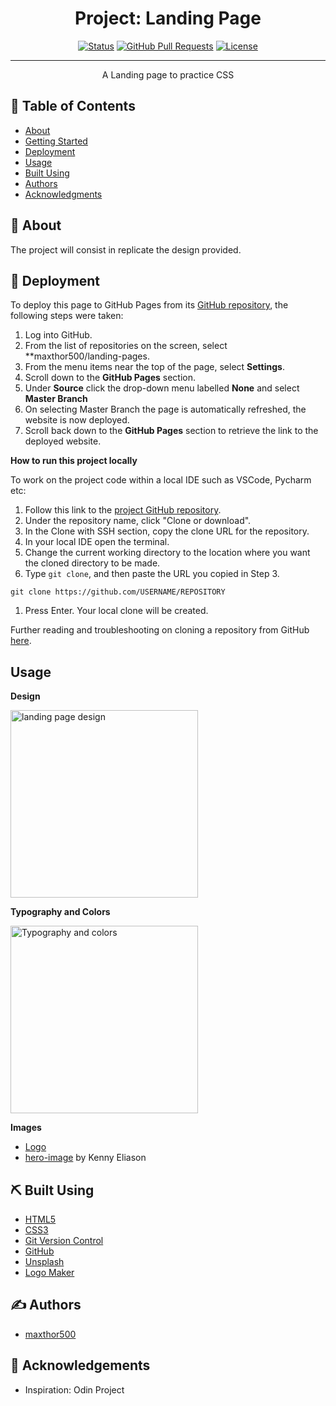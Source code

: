 <h1 align="center">Project: Landing Page</h1>

<div align="center">

[![Status](https://img.shields.io/badge/status-active-success.svg)]()
[![GitHub Pull Requests](https://img.shields.io/github/issues-pr/kylelobo/The-Documentation-Compendium.svg)](https://github.com/maxthor500/landing-page)
[![License](https://img.shields.io/badge/license-MIT-blue.svg)](/LICENSE)

</div>

---

<p align="center"> A Landing page to practice CSS
    <br> 
</p>

## 📝 Table of Contents

- [About](#about)
- [Getting Started](#getting_started)
- [Deployment](#deployment)
- [Usage](#usage)
- [Built Using](#built_using)
- [Authors](#authors)
- [Acknowledgments](#acknowledgement)

## 🧐 About <a name = "about"></a>

The project will consist in replicate the design provided.


## 🚀 Deployment <a name = "deployment"></a>

To deploy this page to GitHub Pages from its [GitHub repository](https://github.com/maxthor500/landing-page), the following steps were taken:

1. Log into GitHub.
2. From the list of repositories on the screen, select **maxthor500/landing-pages.
3. From the menu items near the top of the page, select **Settings**.
4. Scroll down to the **GitHub Pages** section.
5. Under **Source** click the drop-down menu labelled **None** and select **Master Branch**
6. On selecting Master Branch the page is automatically refreshed, the website is now deployed.
7. Scroll back down to the **GitHub Pages** section to retrieve the link to the deployed website.

**How to run this project locally**

To work on the project code within a local IDE such as VSCode, Pycharm etc:

1. Follow this link to the [project GitHub repository](https://github.com/maxthor500/landing-page).
2. Under the repository name, click "Clone or download".
3. In the Clone with SSH section, copy the clone URL for the repository.
4. In your local IDE open the terminal.
5. Change the current working directory to the location where you want the cloned directory to be made.
6. Type `git clone`, and then paste the URL you copied in Step 3.

```
git clone https://github.com/USERNAME/REPOSITORY
```

1. Press Enter. Your local clone will be created.

Further reading and troubleshooting on cloning a repository from GitHub [here](https://help.github.com/en/articles/cloning-a-repository).


## Usage

**Design**

<img width=300px src="https://cdn.statically.io/gh/TheOdinProject/curriculum/main/foundations/html_css/project/odin-project.png" alt="landing page design"></a>

**Typography and Colors**

<img width=300px src="https://cdn.statically.io/gh/TheOdinProject/curriculum/main/foundations/html_css/project/colors_and_stuff.png" alt="Typography and colors"></a>

**Images**

- [Logo](https://app.logo.com/)
- [hero-image](https://unsplash.com/photos/Ak5c5VTch5E) by Kenny Eliason
## ⛏️ Built Using <a name = "built_using"></a>

- [HTML5](https://html.com/html5/)
- [CSS3](https://developer.mozilla.org/en-US/docs/Web/CSS)
- [Git Version Control](https://git-scm.com/)
- [GitHub](https://github.com/)
- [Unsplash](https://unsplash.com/)
- [Logo Maker](https://app.logo.com/)

## ✍️ Authors <a name = "authors"></a>

- [maxthor500](https://github.com/maxthor500/)

## 🎉 Acknowledgements <a name = "acknowledgement"></a>

- Inspiration: Odin Project

